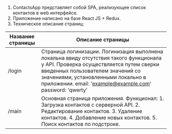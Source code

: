 1. ContactsApp представляет собой SPA, реализующее список контактов в web интерфейсе.
2. Приложение написано на базе React JS + Redux.
3. Техническое описание страниц:

Название страницы  | Описание страницы
----------------|----------------------
/login       | Страница логинизации. Логинизация выполнена локальна ввиду отсутствия такого функционала у API. Проверка осуществляется путем сверки введенных пользователем значений со значениями, установленными локально в приложении. email: 'example@example.com' password: 'qwerty'
/main        | Основная страница приложения. Функционал: 1. Загрузка контактов с серверной API. 2. Редактирование контактов. 3. Удаление контактов. 4. Добавление новых контактов. 5. Поиск контактов по подстроке. 